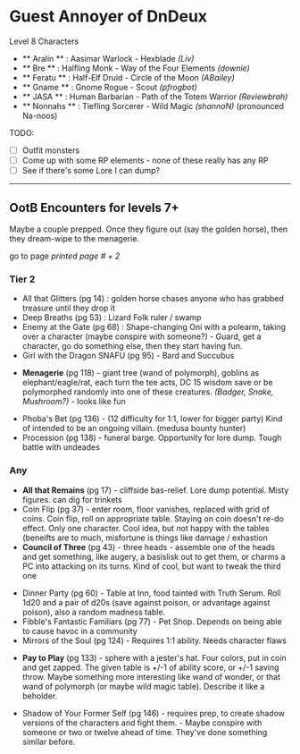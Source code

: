 # Guest Annoyer of DnDeux

Level 8 Characters

* ** Aralin **  : Aasimar Warlock - Hexblade _(Liv)_
* ** Bre **     : Halfling Monk - Way of the Four Elements _(downie)_
* ** Feratu **  : Half-Elf Druid - Circle of the Moon _(ABailey)_
* ** Gname **   : Gnome Rogue - Scout _(pfrogbot)_
* ** JASA **    : Human Barbarian - Path of the Totem Warrior _(Reviewbrah)_
* ** Nonnahs ** : Tiefling Sorcerer - Wild Magic  _(shannoN)_  (pronounced Na-noos)

TODO:

* [ ] Outfit monsters
* [ ] Come up with some RP elements - none of these really has any RP
* [ ] See if there's some Lore I can dump?

----------

## OotB Encounters for levels 7+

Maybe a couple prepped.  Once they figure out (say the golden horse), then they dream-wipe
to the menagerie.

go to page _printed page # + 2_

### Tier 2

- All that Glitters (pg 14) : golden horse chases anyone who has grabbed treasure
      until they drop it
- Deep Breaths (pg 53) : Lizard Folk ruler / swamp 
- Enemy at the Gate (pg 68) : Shape-changing Oni with a polearm, taking over a character
      (maybe conspire with someone?) - Guard, get a character, go do something else, then
      they start having fun.
- Girl with the Dragon SNAFU (pg 95) - Bard and Succubus
* **Menagerie** (pg 118) - giant tree (wand of polymorph), goblins as elephant/eagle/rat, each
  turn the tee acts, DC 15 wisdom save or be polymorphed randomly into one of these
  creatures.  _(Badger, Snake, Mushroom?)_ - looks like fun
- Phoba's Bet (pg 136) - (12 difficulty for 1:1, lower for bigger party) Kind of intended
  to be an ongoing villain.  (medusa bounty hunter)
- Procession (pg 138) - funeral barge.  Opportunity for lore dump.  Tough battle with
  undeades

### Any

* **All that Remains** (pg 17) - cliffside bas-relief.  Lore dump potential.  Misty figures.
  can dig for trinkets 
* Coin Flip (pg 37) - enter room, floor vanishes, replaced with grid of coins. Coin flip,
  roll on appropriate table. Staying on coin doesn't re-do effect. Only one character.
  Cool idea, but not happy with the tables (beneifts are to much, misfortune is things
    like damage / exhastion
* **Council of Three** (pg 43) - three heads - assemble one of the heads and get something,
  like augery, a basislisk out to get them, or charms a PC into attacking on its turns.
  Kind of cool, but want to tweak the third one
- Dinner Party (pg 60) - Table at Inn, food tainted with Truth Serum. Roll 1d20 and a pair
  of d20s (save against poison, or advantage against poison), also a random madness
  table. 
- Fibble's Fantastic Familiars (pg 77) - Pet Shop.  Depends on being able to cause
havoc in a community
- Mirrors of the Soul (pg 124) - Requires 1:1 ability. Needs character flaws
* **Pay to Play** (pg 133) - sphere with a jester's hat.  Four colors, put in coin and get
  zapped.  The given table is +/-1 of ability score, or +/-1 saving throw.  Maybe
  something more interesting like wand of wonder, or that wand of polymorph (or maybe
  wild magic table). Describe it like a beholder.
- Shadow of Your Former Self (pg 146) - requires prep, to create shadow versions of
  the characters and fight them.  - Maybe conspire with someone or two or twelve ahead
  of time.  They've done something similar before.


  
  
